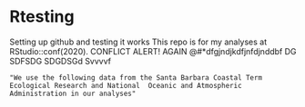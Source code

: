 # Rtesting

Setting up github and testing it works This repo is for my analyses at RStudio::conf(2020).
CONFLICT ALERT! AGAIN @#*dfgjndjkdfjnfdjnddbf DG
SDFSDG
SDGDSGd
Svvvvf
```         
"We use the following data from the Santa Barbara Coastal Term Ecological Research and National  Oceanic and Atmospheric Administration in our analyses"
```
